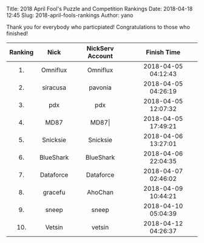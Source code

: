 Title: 2018 April Fool's Puzzle and Competition Rankings
Date: 2018-04-18 12:45
Slug: 2018-april-fools-rankings
Author: yano

Thank you for everybody who particpiated! Congratulations to those who finished!

| Ranking |    Nick   | NickServ Account |     Finish Time     |
|:-------:|:---------:|:----------------:|:-------------------:|
| 1.      | Omniflux  | Omniflux         | 2018-04-05 04:12:43 |
| 2.      | siracusa  | pavonia          | 2018-04-05 04:26:19 |
| 3.      | pdx       | pdx              | 2018-04-05 12:07:32 |
| 4.      | MD87      | MD87&#124;            | 2018-04-05 17:49:21 |
| 5.      | Snicksie  | Snicksie         | 2018-04-06 13:27:01 |
| 6.      | BlueShark | BlueShark        | 2018-04-06 22:04:35 |
| 7.      | Dataforce | Dataforce        | 2018-04-07 02:46:02 |
| 8.      | gracefu   | AhoChan          | 2018-04-09 10:44:21 |
| 9.      | sneep     | sneep            | 2018-04-10 05:04:39 |
| 10.     | Vetsin    | vetsin           | 2018-04-12 04:26:37 |
